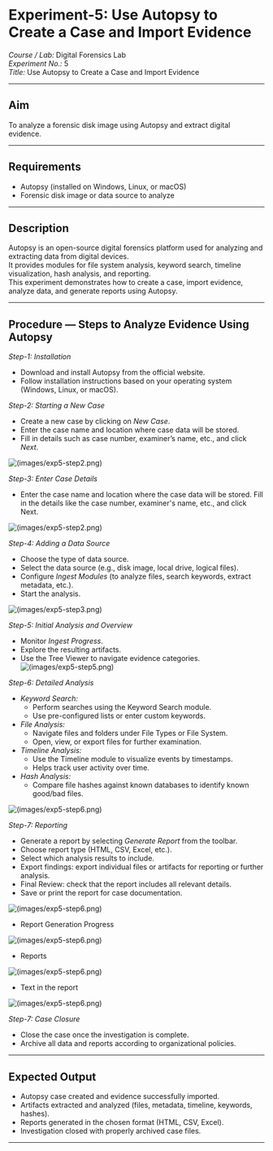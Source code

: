 # Experiment-5: Use Autopsy to Create a Case and Import Evidence

*Course / Lab:* Digital Forensics Lab  
*Experiment No.:* 5  
*Title:* Use Autopsy to Create a Case and Import Evidence  


---

## Aim
To analyze a forensic disk image using Autopsy and extract digital evidence.

---

## Requirements
- Autopsy (installed on Windows, Linux, or macOS)  
- Forensic disk image or data source to analyze  

---

## Description
Autopsy is an open-source digital forensics platform used for analyzing and extracting data from digital devices.  
It provides modules for file system analysis, keyword search, timeline visualization, hash analysis, and reporting.  
This experiment demonstrates how to create a case, import evidence, analyze data, and generate reports using Autopsy.  

---

## Procedure — Steps to Analyze Evidence Using Autopsy

*Step-1: Installation*  
- Download and install Autopsy from the official website.  
- Follow installation instructions based on your operating system (Windows, Linux, or macOS).  


*Step-2: Starting a New Case*  
- Create a new case by clicking on *New Case*.  
- Enter the case name and location where case data will be stored.  
- Fill in details such as case number, examiner’s name, etc., and click *Next*.


![(images/exp5-step2.png)](https://github.com/baddiputi/Digital-Forensic-Lab-Exercises/blob/f90da30830306f35655735d52eb562bfd33a352f/images/WhatsApp%20Image%202025-09-01%20at%2012.29.59.jpeg)

*Step-3: Enter Case Details*  
- Enter the case name and location where the case data will be stored. Fill in the details like the case number, examiner's name, etc., and click Next.

![(images/exp5-step2.png)](https://github.com/baddiputi/Digital-Forensic-Lab-Exercises/blob/f90da30830306f35655735d52eb562bfd33a352f/images/WhatsApp%20Image%202025-09-01%20at%2012.30.16.jpeg)

*Step-4: Adding a Data Source*  
- Choose the type of data source.  
- Select the data source (e.g., disk image, local drive, logical files).  
- Configure *Ingest Modules* (to analyze files, search keywords, extract metadata, etc.).  
- Start the analysis.

![(images/exp5-step3.png)](https://github.com/baddiputi/Digital-Forensic-Lab-Exercises/blob/f90da30830306f35655735d52eb562bfd33a352f/images/WhatsApp%20Image%202025-09-01%20at%2012.31.16.jpeg)

*Step-5: Initial Analysis and Overview*  
- Monitor *Ingest Progress*.  
- Explore the resulting artifacts.  
- Use the Tree Viewer to navigate evidence categories.  
![(images/exp5-step5.png)](https://github.com/baddiputi/Digital-Forensic-Lab-Exercises/blob/f90da30830306f35655735d52eb562bfd33a352f/images/WhatsApp%20Image%202025-09-01%20at%2012.31.26.jpeg)

*Step-6: Detailed Analysis*  
- *Keyword Search:*  
  - Perform searches using the Keyword Search module.  
  - Use pre-configured lists or enter custom keywords.  
- *File Analysis:*  
  - Navigate files and folders under File Types or File System.  
  - Open, view, or export files for further examination.  
- *Timeline Analysis:*  
  - Use the Timeline module to visualize events by timestamps.  
  - Helps track user activity over time.  
- *Hash Analysis:*  
  - Compare file hashes against known databases to identify known good/bad files.

![(images/exp5-step6.png)](https://github.com/baddiputi/Digital-Forensic-Lab-Exercises/blob/f90da30830306f35655735d52eb562bfd33a352f/images/WhatsApp%20Image%202025-09-01%20at%2012.31.37.jpeg)

*Step-7: Reporting*  
- Generate a report by selecting *Generate Report* from the toolbar.  
- Choose report type (HTML, CSV, Excel, etc.).  
- Select which analysis results to include.  
- Export findings: export individual files or artifacts for reporting or further analysis.  
- Final Review: check that the report includes all relevant details.  
- Save or print the report for case documentation.  

![(images/exp5-step6.png)](https://github.com/baddiputi/Digital-Forensic-Lab-Exercises/blob/f90da30830306f35655735d52eb562bfd33a352f/images/WhatsApp%20Image%202025-09-01%20at%2012.31.52.jpeg)

- Report Generation Progress

![(images/exp5-step6.png)](https://github.com/baddiputi/Digital-Forensic-Lab-Exercises/blob/f90da30830306f35655735d52eb562bfd33a352f/images/WhatsApp%20Image%202025-09-01%20at%2012.32.03.jpeg)

- Reports

![(images/exp5-step6.png)](https://github.com/baddiputi/Digital-Forensic-Lab-Exercises/blob/f90da30830306f35655735d52eb562bfd33a352f/images/WhatsApp%20Image%202025-09-01%20at%2012.32.15.jpeg)

- Text in the report

![(images/exp5-step6.png)](https://github.com/baddiputi/Digital-Forensic-Lab-Exercises/blob/f90da30830306f35655735d52eb562bfd33a352f/images/WhatsApp%20Image%202025-09-01%20at%2012.32.38.jpeg)

*Step-7: Case Closure*  
- Close the case once the investigation is complete.  
- Archive all data and reports according to organizational policies.  

---

## Expected Output
- Autopsy case created and evidence successfully imported.  
- Artifacts extracted and analyzed (files, metadata, timeline, keywords, hashes).  
- Reports generated in the chosen format (HTML, CSV, Excel).  
- Investigation closed with properly archived case files.  

---
